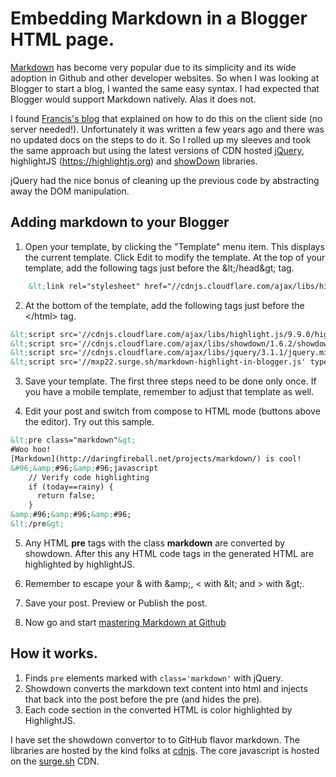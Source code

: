 # Embedding Markdown in a Blogger HTML page.
[Markdown](http://daringfireball.net/projects/markdown/) has become very popular due to its simplicity and its wide adoption in Github and other developer websites. So when I was looking at Blogger to start a blog, I wanted the same easy syntax. I had expected that Blogger would support Markdown natively. Alas it does not. 

I found [Francis's blog](http://blog.chukhang.com/2011/09/markdown-in-blogger.html) that explained on how to do this on the client side (no server needed!). Unfortunately it was written a few years ago and there was no updated docs on the steps to do it. So I rolled up my sleeves and took the same approach but using the latest versions of CDN hosted [jQuery](http://www.jquery.com), highlightJS (https://highlightjs.org) and [showDown](https://github.com/showdownjs) libraries. 

jQuery had the nice bonus of cleaning up the previous code by abstracting away the DOM manipulation.

## Adding markdown to your Blogger

   1. Open your template, by clicking the "Template" menu item. This displays the current template. Click Edit to modify the template. At the top of your template, add the following tags just before the &amp;lt;/head&amp;gt; tag.
```html
    &lt;link rel="stylesheet" href="//cdnjs.cloudflare.com/ajax/libs/highlight.js/9.9.0/styles/default.min.css"/&gt;
```

   2. At the bottom of the template, add the following tags just before the &lt;/html&gt; tag.
```html
&lt;script src='//cdnjs.cloudflare.com/ajax/libs/highlight.js/9.9.0/highlight.min.js' type='text/javascript'&gt;&lt;/script&gt;
&lt;script src='//cdnjs.cloudflare.com/ajax/libs/showdown/1.6.2/showdown.min.js' type='text/javascript'&gt;&lt;/script&gt;
&lt;script src='//cdnjs.cloudflare.com/ajax/libs/jquery/3.1.1/jquery.min.js' type='text/javascript'&gt;&lt;/script&gt;
&lt;script src='//mxp22.surge.sh/markdown-highlight-in-blogger.js' type='text/javascript'&gt;&lt;/script&gt;
```

   3. Save your template. The first three steps need to be done only once. If you have a mobile template, remember to adjust that template as well.

   4. Edit your post and switch from compose to HTML mode (buttons above the editor). Try out this sample.
```html
&lt;pre class="markdown"&gt;
#Woo hoo!
[Markdown](http://daringfireball.net/projects/markdown/) is cool!
&#96;&amp;#96;&amp;#96;javascript
    // Verify code highlighting
    if (today==rainy) {
      return false;
    }
&amp;#96;&amp;#96;&amp;#96;
&lt;/pre&gt;
```

   5. Any HTML **pre** tags with the class **markdown** are converted by showdown. After this any HTML code tags in the generated HTML are highlighted by highlightJS. 

   6. Remember to escape your &amp; with &amp;amp;, &lt; with &amp;lt; and &gt; with &amp;gt;.

   6. Save your post. Preview or Publish the post.
   7. Now go and start [mastering Markdown at Github](https://guides.github.com/features/mastering-markdown/)

## How it works.

   1. Finds `pre` elements marked with `class='markdown'` with jQuery.  
   2. Showdown converts the markdown text content into html and injects
      that back into the post before the pre (and hides the pre).
   3. Each code section in the converted HTML is color highlighted by HighlightJS.


I have set the showdown convertor to to GitHub flavor markdown. 
The libraries are hosted by the kind folks at [cdnjs](http://cdnjs.com). The core javascript is hosted on the [surge.sh](http://surge.sh) CDN.

